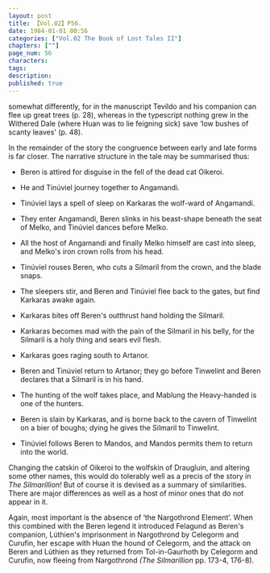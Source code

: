 ```yaml
---
layout: post
title: 【Vol.02】P56.
date: 1984-01-01 00:56
categories: ["Vol.02 The Book of Lost Tales II"]
chapters: [""]
page_num: 56
characters: 
tags: 
description: 
published: true
---
```


<p style="text-indent: 0;">
somewhat differently, for in the manuscript Tevildo and his companion can flee up great trees (p. 28), whereas in the typescript nothing grew in the Withered Dale (where Huan was to lie feigning sick) save ‘low bushes of scanty leaves' (p. 48).
</p>

In the remainder of the story the congruence between early and late forms is far closer. The narrative structure in the tale may be summarised thus:

-   Beren is attired for disguise in the fell of the dead cat Oikeroi.

-   He and Tinúviel journey together to Angamandi.

-   Tinúviel lays a spell of sleep on Karkaras the wolf-ward of Angamandi.

-   They enter Angamandi, Beren slinks in his beast-shape beneath the seat of Melko, and Tinúviel dances before Melko.

-   All the host of Angamandi and finally Melko himself are cast into sleep, and Melko's iron crown rolls from his head.

-   Tinúviel rouses Beren, who cuts a Silmaril from the crown, and the blade snaps.

-   The sleepers stir, and Beren and Tinúviel flee back to the gates, but find Karkaras awake again.

-   Karkaras bites off Beren's outthrust hand holding the Silmaril.

-   Karkaras becomes mad with the pain of the Silmaril in his belly, for the Silmaril is a holy thing and sears evil flesh.

-   Karkaras goes raging south to Artanor.

-   Beren and Tinúviel return to Artanor; they go before Tinwelint and Beren declares that a Silmaril is in his hand.

-   The hunting of the wolf takes place, and Mablung the Heavy-handed is one of the hunters.

-   Beren is slain by Karkaras, and is borne back to the cavern of Tinwelint on a bier of boughs; dying he gives the Silmaril to Tinwelint.

-   Tinúviel follows Beren to Mandos, and Mandos permits them to return into the world.

Changing the catskin of Oikeroi to the wolfskin of Draugluin, and altering some other names, this would do tolerably well as a precis of the story in <I>The Silmarillion! </I>But of course it is devised as a summary of similarities. There are major differences as well as a host of minor ones that do not appear in it.

Again, most important is the absence of ‘the Nargothrond Element’. When this combined with the Beren legend it introduced Felagund as Beren's companion, Lúthien's imprisonment in Nargothrond by Celegorm and Curufin, her escape with Huan the hound of Celegorm, and the attack on Beren and Lúthien as they returned from Tol-in-Gaurhoth by Celegorm and Curufin, now fleeing from Nargothrond <I>(The Silmarillion </I>pp. 173-4, 176-8).

